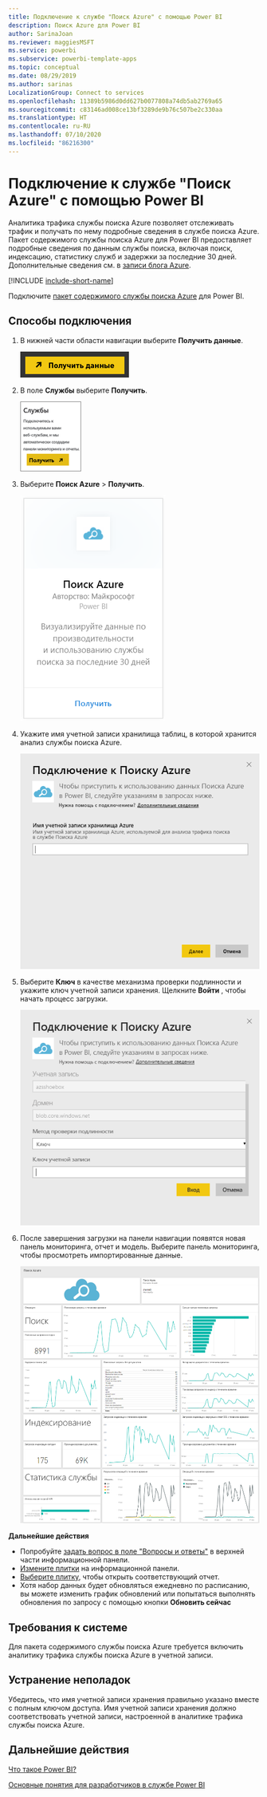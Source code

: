 ```yaml
---
title: Подключение к службе "Поиск Azure" с помощью Power BI
description: Поиск Azure для Power BI
author: SarinaJoan
ms.reviewer: maggiesMSFT
ms.service: powerbi
ms.subservice: powerbi-template-apps
ms.topic: conceptual
ms.date: 08/29/2019
ms.author: sarinas
LocalizationGroup: Connect to services
ms.openlocfilehash: 11389b5986d0dd627b0077808a74db5ab2769a65
ms.sourcegitcommit: c83146ad008ce13bf3289de9b76c507be2c330aa
ms.translationtype: HT
ms.contentlocale: ru-RU
ms.lasthandoff: 07/10/2020
ms.locfileid: "86216300"
---
```

# <a name="connect-to-azure-search-with-power-bi"></a>Подключение к службе "Поиск Azure" с помощью Power BI
Аналитика трафика службы поиска Azure позволяет отслеживать трафик и получать по нему подробные сведения в службе поиска Azure. Пакет содержимого службы поиска Azure для Power BI предоставляет подробные сведения по данным службы поиска, включая поиск, индексацию, статистику служб и задержки за последние 30 дней. Дополнительные сведения см. в [записи блога Azure](https://azure.microsoft.com/blog/analyzing-your-azure-search-traffic/).

[!INCLUDE [include-short-name](../includes/service-deprecate-content-packs.md)]

Подключите [пакет содержимого службы поиска Azure](https://app.powerbi.com/getdata/services/azure-search) для Power BI.

## <a name="how-to-connect"></a>Способы подключения
1. В нижней части области навигации выберите **Получить данные**.
   
   ![Снимок экрана: элемент "Получить данные" в Power BI Desktop с кнопкой на панели навигатора](media/service-connect-to-azure-search/pbi_getdata.png) 
2. В поле **Службы** выберите **Получить**.
   
   ![Снимок экрана: диалоговое окно "Службы" с кнопкой "Получить"](media/service-connect-to-azure-search/pbi_getservices.png) 
3. Выберите **Поиск Azure** \> **Получить**.
   
   ![Снимок экрана: диалоговое окно "Службы Azure" со ссылкой "Получить"](media/service-connect-to-azure-search/azuresearch.png)
4. Укажите имя учетной записи хранилища таблиц, в которой хранится анализ службы поиска Azure.
   
   ![Снимок экрана: диалоговое окно "Подключение к службе поиска Azure" с полем имени учетной записи хранения Azure](media/service-connect-to-azure-search/params.png)
5. Выберите **Ключ** в качестве механизма проверки подлинности и укажите ключ учетной записи хранения. Щелкните **Войти** , чтобы начать процесс загрузки.
   
   ![Снимок экрана: диалоговое окно "Подключение к службе поиска Azure" с указанием ключа в поле метода проверки подлинности](media/service-connect-to-azure-search/creds.png)
6. После завершения загрузки на панели навигации появятся новая панель мониторинга, отчет и модель. Выберите панель мониторинга, чтобы просмотреть импортированные данные.
   
    ![Снимок экрана: область навигации с панелью мониторинга, отчетом и моделью](media/service-connect-to-azure-search/dashboard2.png)

**Дальнейшие действия**

* Попробуйте [задать вопрос в поле "Вопросы и ответы"](../consumer/end-user-q-and-a.md) в верхней части информационной панели.
* [Измените плитки](../create-reports/service-dashboard-edit-tile.md) на информационной панели.
* [Выберите плитку](../consumer/end-user-tiles.md), чтобы открыть соответствующий отчет.
* Хотя набор данных будет обновляться ежедневно по расписанию, вы можете изменить график обновлений или попытаться выполнять обновления по запросу с помощью кнопки **Обновить сейчас**

## <a name="system-requirements"></a>Требования к системе
Для пакета содержимого службы поиска Azure требуется включить аналитику трафика службы поиска Azure в учетной записи.

## <a name="troubleshooting"></a>Устранение неполадок
Убедитесь, что имя учетной записи хранения правильно указано вместе с полным ключом доступа. Имя учетной записи хранения должно соответствовать учетной записи, настроенной в аналитике трафика службы поиска Azure.

## <a name="next-steps"></a>Дальнейшие действия
[Что такое Power BI?](../fundamentals/power-bi-overview.md)

[Основные понятия для разработчиков в службе Power BI](../fundamentals/service-basic-concepts.md)
